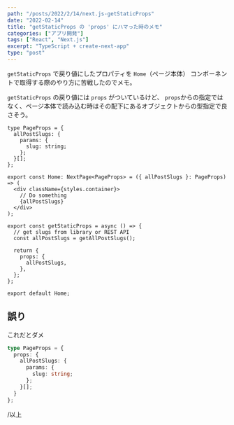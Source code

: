 ```yaml
---
path: "/posts/2022/2/14/next.js-getStaticProps"
date: "2022-02-14"
title: "getStaticProps の 'props' にハマった時のメモ"
categories: ["アプリ開発"]
tags: ["React", "Next.js"]
excerpt: "TypeScript + create-next-app"
type: "post"
---
```


`getStaticProps` で戻り値にしたプロパティを `Home`（ページ本体） コンポーネントで取得する際のやり方に苦戦したのでメモ。

`getStaticProps` の戻り値には `props` がついているけど、 `props`からの指定ではなく、ページ本体で読み込む時はその配下にあるオブジェクトからの型指定で良さそう。

```tsx:title=pages/index.tsx
type PageProps = {
  allPostSlugs: {
    params: {
      slug: string;
    };
  }[];
};

export const Home: NextPage<PageProps> = ({ allPostSlugs }: PageProps) => (
  <div className={styles.container}>
    // Do something
    {allPostSlugs}
  </div>
);

export const getStaticProps = async () => {
  // get slugs from library or REST API
  const allPostSlugs = getAllPostSlugs();

  return {
    props: {
      allPostSlugs,
    },
  };
};

export default Home;

```

## 誤り

これだとダメ

```ts
type PageProps = {
  props: {
    allPostSlugs: {
      params: {
        slug: string;
      };
    }[];
  }
};
```

/以上